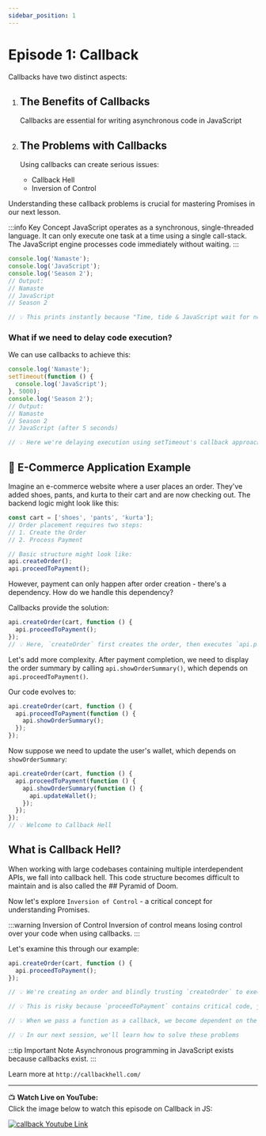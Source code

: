 ```yaml
---
sidebar_position: 1
---
```



# Episode 1: Callback

Callbacks have two distinct aspects:

1. ## The Benefits of Callbacks
   Callbacks are essential for writing asynchronous code in JavaScript

2. ## The Problems with Callbacks
   Using callbacks can create serious issues:
   - Callback Hell
   - Inversion of Control

Understanding these callback problems is crucial for mastering Promises in our next lesson.

:::info Key Concept
JavaScript operates as a synchronous, single-threaded language. It can only execute one task at a time using a single call-stack. The JavaScript engine processes code immediately without waiting.
:::


```js
console.log('Namaste');
console.log('JavaScript');
console.log('Season 2');
// Output:
// Namaste
// JavaScript
// Season 2

// 💡 This prints instantly because "Time, tide & JavaScript wait for none."
```

### What if we need to delay code execution?

We can use callbacks to achieve this:

```js
console.log('Namaste');
setTimeout(function () {
  console.log('JavaScript');
}, 5000);
console.log('Season 2');
// Output:
// Namaste
// Season 2
// JavaScript (after 5 seconds)

// 💡 Here we're delaying execution using setTimeout's callback approach
```

## 🛒 E-Commerce Application Example

Imagine an e-commerce website where a user places an order. They've added shoes, pants, and kurta to their cart and are now checking out. The backend logic might look like this:

```js
const cart = ['shoes', 'pants', 'kurta'];
// Order placement requires two steps:
// 1. Create the Order
// 2. Process Payment

// Basic structure might look like:
api.createOrder();
api.proceedToPayment();
```

However, payment can only happen after order creation - there's a dependency. How do we handle this dependency?

Callbacks provide the solution:

```js
api.createOrder(cart, function () {
  api.proceedToPayment();
});
// 💡 Here, `createOrder` first creates the order, then executes `api.proceedToPayment()` through the callback
```

Let's add more complexity. After payment completion, we need to display the order summary by calling `api.showOrderSummary()`, which depends on `api.proceedToPayment()`.

Our code evolves to:

```js
api.createOrder(cart, function () {
  api.proceedToPayment(function () {
    api.showOrderSummary();
  });
});
```

Now suppose we need to update the user's wallet, which depends on `showOrderSummary`:

```js
api.createOrder(cart, function () {
  api.proceedToPayment(function () {
    api.showOrderSummary(function () {
      api.updateWallet();
    });
  });
});
// 💡 Welcome to Callback Hell
```

## What is Callback Hell?

When working with large codebases containing multiple interdependent APIs, we fall into callback hell. This code structure becomes difficult to maintain and is also called the ## Pyramid of Doom.

Now let's explore `Inversion of Control` - a critical concept for understanding Promises.

:::warning Inversion of Control
Inversion of control means losing control over your code when using callbacks.
:::

Let's examine this through our example:

```js
api.createOrder(cart, function () {
  api.proceedToPayment();
});

// 💡 We're creating an order and blindly trusting `createOrder` to execute `proceedToPayment`

// 💡 This is risky because `proceedToPayment` contains critical code, yet we're completely trusting `createOrder` to handle it properly

// 💡 When we pass a function as a callback, we become dependent on the parent function to execute it. This dependency is called `inversion of control`. What happens if the parent function breaks? What if it was written by another developer? What if the callback runs twice, or never runs at all?

// 💡 In our next session, we'll learn how to solve these problems
```

:::tip Important Note
Asynchronous programming in JavaScript exists because callbacks exist.
:::

Learn more at `http://callbackhell.com/`

---

📺 **Watch Live on YouTube:**  
Click the image below to watch this episode on Callback in JS:

[![callback Youtube Link](https://img.youtube.com/vi/yEKtJGha3yM/0.jpg)](https://www.youtube.com/watch?v=yEKtJGha3yM&list=PLlasXeu85E9eWOpw9jxHOQyGMRiBZ60aX)